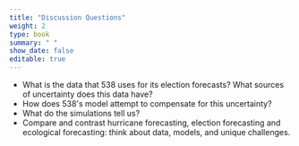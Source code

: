 ```yaml
---
title: "Discussion Questions"
weight: 2
type: book
summary: " "
show_date: false
editable: true
---
```


* What is the data that 538 uses for its election forecasts? What sources of uncertainty does this data have?
* How does 538's model attempt to compensate for this uncertainty?
* What do the simulations tell us?
* Compare and contrast hurricane forecasting, election forecasting and ecological forecasting: think about data, models, and unique challenges.
